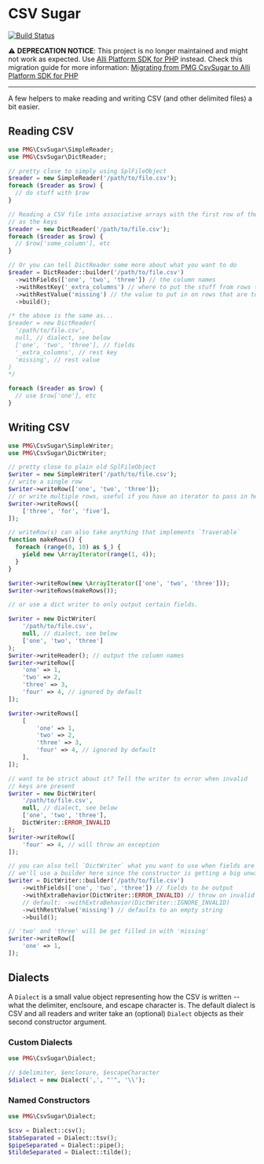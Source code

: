 # CSV Sugar

[![Build Status](https://travis-ci.org/AgencyPMG/CsvSugar.svg)](https://travis-ci.org/AgencyPMG/CsvSugar)

:warning: **DEPRECATION NOTICE**: This project is no longer maintained and might not work as expected.
Use [Alli Platform SDK for PHP](https://github.com/AgencyPMG/alli-platform-sdk-php/tree/master/src/Util/Csv) instead.
Check this migration guide for more information:
[Migrating from PMG CsvSugar to Alli Platform SDK for PHP](https://agencypmg.atlassian.net/wiki/spaces/ALLISDK/pages/2996862986/Alli+Platform+SDK+0.36+Upgrade+Guide)

***

A few helpers to make reading and writing CSV (and other delimited files)
a bit easier.

## Reading CSV

```php
use PMG\CsvSugar\SimpleReader;
use PMG\CsvSugar\DictReader;

// pretty close to simply using SplFileObject
$reader = new SimpleReader('/path/to/file.csv');
foreach ($reader as $row) {
  // do stuff with $row
}

// Reading a CSV file into associative arrays with the first row of the file
// as the keys
$reader = new DictReader('/path/to/file.csv');
foreach ($reader as $row) {
  // $row['some_column'], etc
}

// Or you can tell DictReader some more about what you want to do
$reader = DictReader::builder('/path/to/file.csv')
  ->withFields(['one', 'two', 'three']) // the column names
  ->withRestKey('_extra_columns') // where to put the stuff from rows that are too long
  ->withRestValue('missing') // the value to put in on rows that are too short
  ->build();

/* the above is the same as...
$reader = new DictReader(
  '/path/to/file.csv',
  null, // dialect, see below
  ['one', 'two', 'three'], // fields
  '_extra_columns', // rest key
  'missing', // rest value
)
*/

foreach ($reader as $row) {
  // use $row['one'], etc
}
```

## Writing CSV

```php
use PMG\CsvSugar\SimpleWriter;
use PMG\CsvSugar\DictWriter;

// pretty close to plain old SplFileObject
$writer = new SimpleWriter('/path/to/file.csv');
// write a single row
$writer->writeRow(['one', 'two', 'three']);
// or write multiple rows, useful if you have an iterator to pass in here
$writer->writeRows([
    ['three', 'for', 'five'],
]);

// writeRow(s) can also take anything that implements `Traverable`
function makeRows() {
  foreach (range(0, 10) as $_) {
    yield new \ArrayIterator(range(1, 4));
  }
}

$writer->writeRow(new \ArrayIterator(['one', 'two', 'three']));
$writer->writeRows(makeRows());

// or use a dict writer to only output certain fields.

$writer = new DictWriter(
    '/path/to/file.csv',
    null, // dialect, see below
    ['one', 'two', 'three']
);
$writer->writeHeader(); // output the column names
$writer->writeRow([
    'one' => 1,
    'two' => 2,
    'three' => 3,
    'four' => 4, // ignored by default
]);

$writer->writeRows([
    [
        'one' => 1,
        'two' => 2,
        'three' => 3,
        'four' => 4, // ignored by default
    ],
]);

// want to be strict about it? Tell the writer to error when invalid
// keys are present
$writer = new DictWriter(
    '/path/to/file.csv',
    null, // dialect, see below
    ['one', 'two', 'three'],
    DictWriter::ERROR_INVALID
);
$writer->writeRow([
    'four' => 4, // will throw an exception
]);

// you can also tell `DictWriter` what you want to use when fields are missing
// we'll use a builder here since the constructor is getting a big unwieldy
$writer = DictWriter::builder('/path/to/file.csv')
    ->withFields(['one', 'two', 'three']) // fields to be output
    ->withExtraBehavior(DictWriter::ERROR_INVALID) // throw on invalid fields
    // default: ->withExtraBehavior(DictWriter::IGNORE_INVALID)
    ->withRestValue('missing') // defaults to an empty string
    ->build();

// 'two' and 'three' will be get filled in with 'missing'
$writer->writeRow([
    'one' => 1,
]);
```

## Dialects

A `Dialect` is a small value object representing how the CSV is written -- what
the delimiter, enclsoure, and escape character is. The default dialect is CSV
and all readers and writer take an (optional) `Dialect` objects as their second
constructor argument.

### Custom Dialects

```php
use PMG\CsvSugar\Dialect;

// $delimiter, $enclosure, $escapeCharacter
$dialect = new Dialect(',', "'", '\\');
```

### Named Constructors

```php
use PMG\CsvSugar\Dialect;

$csv = Dialect::csv();
$tabSeparated = Dialect::tsv();
$pipeSeparated = Dialect::pipe();
$tildeSeparated = Dialect::tilde();
```
